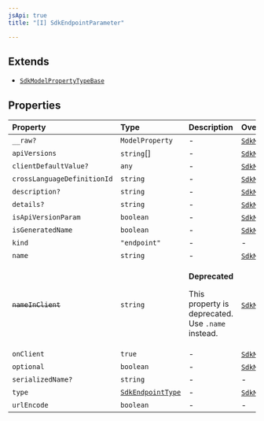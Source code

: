 ```yaml
---
jsApi: true
title: "[I] SdkEndpointParameter"

---
```

## Extends

- [`SdkModelPropertyTypeBase`](SdkModelPropertyTypeBase.md)

## Properties

| Property | Type | Description | Overrides | Inherited from |
| :------ | :------ | :------ | :------ | :------ |
| `__raw?` | `ModelProperty` | - | [`SdkModelPropertyTypeBase`](SdkModelPropertyTypeBase.md).`__raw` | [`SdkModelPropertyTypeBase`](SdkModelPropertyTypeBase.md).`__raw` |
| `apiVersions` | `string`[] | - | [`SdkModelPropertyTypeBase`](SdkModelPropertyTypeBase.md).`apiVersions` | [`SdkModelPropertyTypeBase`](SdkModelPropertyTypeBase.md).`apiVersions` |
| `clientDefaultValue?` | `any` | - | [`SdkModelPropertyTypeBase`](SdkModelPropertyTypeBase.md).`clientDefaultValue` | [`SdkModelPropertyTypeBase`](SdkModelPropertyTypeBase.md).`clientDefaultValue` |
| `crossLanguageDefinitionId` | `string` | - | [`SdkModelPropertyTypeBase`](SdkModelPropertyTypeBase.md).`crossLanguageDefinitionId` | [`SdkModelPropertyTypeBase`](SdkModelPropertyTypeBase.md).`crossLanguageDefinitionId` |
| `description?` | `string` | - | [`SdkModelPropertyTypeBase`](SdkModelPropertyTypeBase.md).`description` | [`SdkModelPropertyTypeBase`](SdkModelPropertyTypeBase.md).`description` |
| `details?` | `string` | - | [`SdkModelPropertyTypeBase`](SdkModelPropertyTypeBase.md).`details` | [`SdkModelPropertyTypeBase`](SdkModelPropertyTypeBase.md).`details` |
| `isApiVersionParam` | `boolean` | - | [`SdkModelPropertyTypeBase`](SdkModelPropertyTypeBase.md).`isApiVersionParam` | [`SdkModelPropertyTypeBase`](SdkModelPropertyTypeBase.md).`isApiVersionParam` |
| `isGeneratedName` | `boolean` | - | [`SdkModelPropertyTypeBase`](SdkModelPropertyTypeBase.md).`isGeneratedName` | [`SdkModelPropertyTypeBase`](SdkModelPropertyTypeBase.md).`isGeneratedName` |
| `kind` | `"endpoint"` | - | - | - |
| `name` | `string` | - | [`SdkModelPropertyTypeBase`](SdkModelPropertyTypeBase.md).`name` | [`SdkModelPropertyTypeBase`](SdkModelPropertyTypeBase.md).`name` |
| ~~`nameInClient`~~ | `string` | <p>**Deprecated**</p><p>This property is deprecated. Use `.name` instead.</p> | [`SdkModelPropertyTypeBase`](SdkModelPropertyTypeBase.md).`nameInClient` | [`SdkModelPropertyTypeBase`](SdkModelPropertyTypeBase.md).`nameInClient` |
| `onClient` | `true` | - | [`SdkModelPropertyTypeBase`](SdkModelPropertyTypeBase.md).`onClient` | [`SdkModelPropertyTypeBase`](SdkModelPropertyTypeBase.md).`onClient` |
| `optional` | `boolean` | - | [`SdkModelPropertyTypeBase`](SdkModelPropertyTypeBase.md).`optional` | [`SdkModelPropertyTypeBase`](SdkModelPropertyTypeBase.md).`optional` |
| `serializedName?` | `string` | - | - | - |
| `type` | [`SdkEndpointType`](SdkEndpointType.md) | - | [`SdkModelPropertyTypeBase`](SdkModelPropertyTypeBase.md).`type` | [`SdkModelPropertyTypeBase`](SdkModelPropertyTypeBase.md).`type` |
| `urlEncode` | `boolean` | - | - | - |
